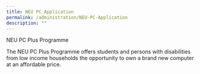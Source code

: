 ```yaml
---
title: NEU PC Application
permalink: /administration/NEU-PC-Application
description: ""
---
```

NEU PC Plus Programme  
  
The NEU PC Plus Programme offers students and persons with disabilities from low income households the opportunity to own a brand new computer at an affordable price.